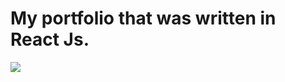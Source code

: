<h1> My portfolio that was written in React Js. </h1>

<img src="https://previews.dropbox.com/p/thumb/AAdh517pvzY0LQHj_-ZnfKj4rv8snvP4ZFWd8_7vRY9DoNdRmltI8Mh74BUG3cBZ_QsxgmEnsjvWZZy9Fe-hJVg8Jkcdq0EsGNu2zKWaCYDRCgflVCHzBYgykC2wknLXZ_mCAJgPWiBrkxHcmF0HYSqbaNI4-L2Ad29FsT5sWnzx7zoN8v7jpW4dDqpL9wJQybQ08zjdOlr4WGDtIxV3p8SaITPFFJaoKnH8i0Fn8GX_whUKZbL-Huw4AWW-6tXMisgdONkU2kc6hVKPDeibD2pJdmgi9luXuBNbKj0fGAJSQhEMa1IxNgmyLZnaC5c8dF_EfNh4_I56CWRhpF9rOMJy/p.png?fv_content=true&size_mode=5" />
